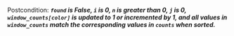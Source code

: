 Postcondition: ***`found` is False, `i` is 0, `n` is greater than 0, `j` is 0, `window_counts[color]` is updated to 1 or incremented by 1, and all values in `window_counts` match the corresponding values in `counts` when sorted.***